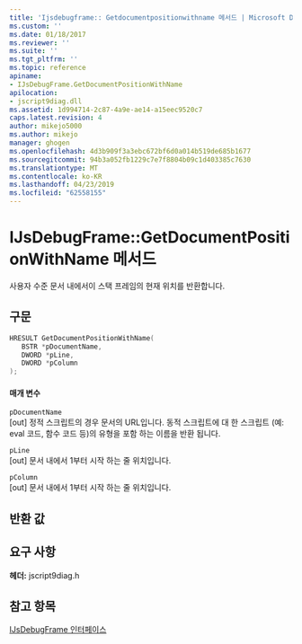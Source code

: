 ```yaml
---
title: 'Ijsdebugframe:: Getdocumentpositionwithname 메서드 | Microsoft Docs'
ms.custom: ''
ms.date: 01/18/2017
ms.reviewer: ''
ms.suite: ''
ms.tgt_pltfrm: ''
ms.topic: reference
apiname:
- IJsDebugFrame.GetDocumentPositionWithName
apilocation:
- jscript9diag.dll
ms.assetid: 1d994714-2c87-4a9e-ae14-a15eec9520c7
caps.latest.revision: 4
author: mikejo5000
ms.author: mikejo
manager: ghogen
ms.openlocfilehash: 4d3b909f3a3ebc672bf6d0a014b519de685b1677
ms.sourcegitcommit: 94b3a052fb1229c7e7f8804b09c1d403385c7630
ms.translationtype: MT
ms.contentlocale: ko-KR
ms.lasthandoff: 04/23/2019
ms.locfileid: "62558155"
---
```

# <a name="ijsdebugframegetdocumentpositionwithname-method"></a>IJsDebugFrame::GetDocumentPositionWithName 메서드
사용자 수준 문서 내에서이 스택 프레임의 현재 위치를 반환합니다.  
  
## <a name="syntax"></a>구문  
  
```cpp
HRESULT GetDocumentPositionWithName(  
   BSTR *pDocumentName,  
   DWORD *pLine,  
   DWORD *pColumn  
);  
```  
  
#### <a name="parameters"></a>매개 변수  
 `pDocumentName`  
 [out] 정적 스크립트의 경우 문서의 URL입니다. 동적 스크립트에 대 한 스크립트 (예: eval 코드, 함수 코드 등)의 유형을 포함 하는 이름을 반환 됩니다.  
  
 `pLine`  
 [out] 문서 내에서 1부터 시작 하는 줄 위치입니다.  
  
 `pColumn`  
 [out] 문서 내에서 1부터 시작 하는 줄 위치입니다.  
  
## <a name="return-value"></a>반환 값  
  
## <a name="requirements"></a>요구 사항  
 **헤더:** jscript9diag.h  
  
## <a name="see-also"></a>참고 항목  
 [IJsDebugFrame 인터페이스](../../winscript/reference/ijsdebugframe-interface.md)